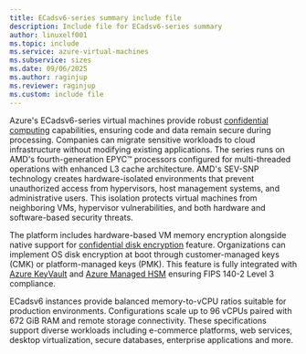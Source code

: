 ```yaml
---
title: ECadsv6-series summary include file
description: Include file for ECadsv6-series summary
author: linuxelf001
ms.topic: include
ms.service: azure-virtual-machines
ms.subservice: sizes
ms.date: 09/06/2025
ms.author: raginjup
ms.reviewer: raginjup
ms.custom: include file
---
```


Azure's ECadsv6-series virtual machines provide robust [confidential computing](/azure/confidential-computing/confidential-vm-overview) capabilities, ensuring code and data remain secure during processing. Companies can migrate sensitive workloads to cloud infrastructure without modifying existing applications. The series runs on AMD's fourth-generation EPYC™ processors configured for multi-threaded operations with enhanced L3 cache architecture.
AMD's SEV-SNP technology creates hardware-isolated environments that prevent unauthorized access from hypervisors, host management systems, and administrative users. This isolation protects virtual machines from neighboring VMs, hypervisor vulnerabilities, and both hardware and software-based security threats.

The platform includes hardware-based VM memory encryption alongside native support for [confidential disk encryption](/azure/virtual-machines/disk-encryption-overview) feature. Organizations can implement OS disk encryption at boot through customer-managed keys (CMK) or platform-managed keys (PMK). This feature is fully integrated with [Azure KeyVault](/azure/key-vault/general/overview) and [Azure Managed HSM](/azure/key-vault/managed-hsm/overview) ensuring FIPS 140-2 Level 3 compliance.

ECadsv6 instances provide balanced memory-to-vCPU ratios suitable for production environments. Configurations scale up to 96 vCPUs paired with 672 GiB RAM and remote storage connectivity. These specifications support diverse workloads including e-commerce platforms, web services, desktop virtualization, secure databases, enterprise applications and more.
